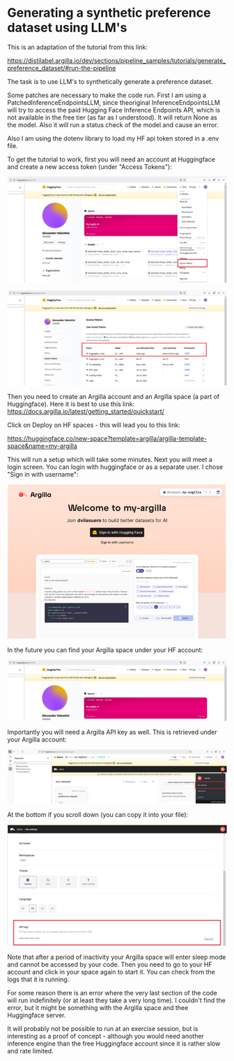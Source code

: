 # Generating a synthetic preference dataset using LLM's

This is an adaptation of the tutorial from this link: 

https://distilabel.argilla.io/dev/sections/pipeline_samples/tutorials/generate_preference_dataset/#run-the-pipeline

The task is to use LLM's to synthetically generate a preference dataset. 

Some patches are necessary to make the code run. First I am using a PatchedInferenceEndpointsLLM, since theoriginal InferenceEndpointsLLM will try to access the paid Hugging Face Inference Endpoints API, which is not available in the free tier (as far as I understood). It will return None as the model. Also it will run a status check of the model and cause an error. 

Also I am using the dotenv library to load my HF api token stored in a .env file. 

To get the tutorial to work, first you will need an account at Huggingface and create a new access token (under "Access Tokens"):

![](image-1.png)

![](image.png)

Then you need to create an Argilla account and an Argilla space (a part of Huggingface). Here it is best to use this link:
https://docs.argilla.io/latest/getting_started/quickstart/

Click on Deploy on HF spaces - this will lead you to this link: 

https://huggingface.co/new-space?template=argilla/argilla-template-space&name=my-argilla

This will run a setup which will take some minutes. Next you will meet a login screen. You can login with huggingface or as a separate user. I chose "Sign in with username":

![](image-2.png)

In the future you can find your Argilla space under your HF account:

![](image-3.png)

Importantly you will need a Argilla API key as well. This is retrieved under your Argilla account:

![](image-4.png)

At the bottom if you scroll down (you can copy it into your file):

![](image-5.png)

Note that after a period of inactivity your Argilla space will enter sleep mode and cannot be accessed by your code. Then you need to go to your HF account and click in your space again to start it. You can check from the logs that it is running.

For some reason there is an error where the very last section of the code will run indefinitely (or at least they take a very long time). I couldn't find the error, but it might be something with the Argilla space and thee Huggingface server.  

It will probably not be possible to run at an exercise session, but is interesting as a proof of concept - although you would need another inference engine than the free Huggingface account since it is rather slow and rate limited.

